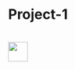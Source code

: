 # Project-1

# <img src = https://githubusercontent.com/TIRTHMP/Project-1/main/Project1thumbnail.png width="40" />

